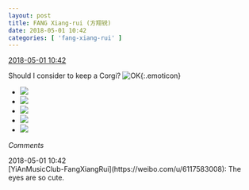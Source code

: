 ```yaml
---
layout: post
title: FANG Xiang-rui (方翔锐)
date: 2018-05-01 10:42
categories: [ 'fang-xiang-rui' ]
---
```


<div class="weibo-info">
  <a href="https://weibo.com/6117583008/GeBKwg6c9">2018-05-01 10:42</a>
</div>

Should I consider to keep a Corgi? ![OK](https://img.t.sinajs.cn/t4/appstyle/expression/ext/normal/45/2018new_ok_org.png){:.emoticon}

<!-- more -->

<ul class="weibo-pic-list-2">
  <li class="weibo-pic">
    <a href="https://wx1.sinaimg.cn/mw690/006G0KNGly1fqvn2iznfij31s02dc7wh.jpg"><img src="https://wx1.sinaimg.cn/thumb150/006G0KNGly1fqvn2iznfij31s02dc7wh.jpg"/></a>
  </li>
  <li class="weibo-pic">
    <a href="https://wx4.sinaimg.cn/mw690/006G0KNGly1fqvn2fe5cyj31hc1z44qp.jpg"><img src="https://wx4.sinaimg.cn/thumb150/006G0KNGly1fqvn2fe5cyj31hc1z44qp.jpg"/></a>
  </li>
  <li class="weibo-pic">
    <a href="https://wx2.sinaimg.cn/mw690/006G0KNGly1fqvn2bl566j31hc1z47wh.jpg"><img src="https://wx2.sinaimg.cn/thumb150/006G0KNGly1fqvn2bl566j31hc1z47wh.jpg"/></a>
  </li>
  <li class="weibo-pic">
    <a href="https://wx3.sinaimg.cn/mw690/006G0KNGly1fqvn2e0u6kj31hc1z41kx.jpg"><img src="https://wx3.sinaimg.cn/thumb150/006G0KNGly1fqvn2e0u6kj31hc1z41kx.jpg"/></a>
  </li>
  <li class="weibo-pic">
    <a href="https://wx3.sinaimg.cn/mw690/006G0KNGly1fqvn2hgan2j31hc1z47wh.jpg"><img src="https://wx3.sinaimg.cn/thumb150/006G0KNGly1fqvn2hgan2j31hc1z47wh.jpg"/></a>
  </li>
</ul>

*Comments*

<div class="weibo-info">2018-05-01 10:42</div>
[YiAnMusicClub-FangXiangRui](https://weibo.com/u/6117583008): The eyes are so cute.
